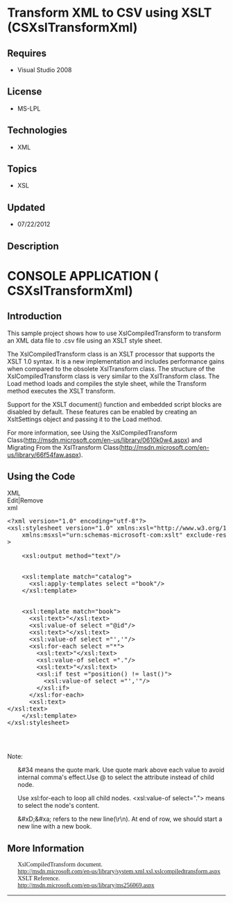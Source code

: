 # Transform XML to CSV using XSLT (CSXslTransformXml)
## Requires
- Visual Studio 2008
## License
- MS-LPL
## Technologies
- XML
## Topics
- XSL
## Updated
- 07/22/2012
## Description

<h1>CONSOLE APPLICATION <span style="">(</span> CSXslTransformXml)</h1>
<h2>Introduction</h2>
<p class="MsoNormal">This sample project shows how to use XslCompiledTransform to transform an XML data file to .csv file using an XSLT style sheet.<span style="">&nbsp;
</span><span style=""></span></p>
<p class="MsoNormal"><span style="">The <span class="SpellE">XslCompiledTransform</span> class is an XSLT processor that supports the XSLT 1.0 syntax. It is a new implementation and includes performance gains when compared to the obsolete
<span class="SpellE">XslTransform</span> class. The structure of the <span class="SpellE">
XslCompiledTransform</span> class is very similar to the <span class="SpellE">XslTransform</span> class. The Load method loads and compiles the style sheet, while the Transform method executes the XSLT transform.
</span></p>
<p class="MsoNormal"><span style="">Support for the XSLT <span class="GramE">
document(</span>) function and embedded script blocks are disabled by default. These features can be enabled by creating an
<span class="SpellE">XsltSettings</span> object and passing it to the Load method.
</span></p>
<p class="MsoNormal"><span style="">For more information, see Using the <span class="SpellE">
XslCompiledTransform</span> <span class="GramE">Class(</span><a href="http://msdn.microsoft.com/en-us/library/0610k0w4.aspx">http://msdn.microsoft.com/en-us/library/0610k0w4.aspx</a>) and Migrating From the
<span class="SpellE">XslTransform</span> Class(<a href="http://msdn.microsoft.com/en-us/library/66f54faw.aspx">http://msdn.microsoft.com/en-us/library/66f54faw.aspx</a>).
</span></p>
<h2>Using the Code</h2>
<div class="scriptcode">
<div class="pluginEditHolder" pluginCommand="mceScriptCode">
<div class="title"><span>XML</span></div>
<div class="pluginLinkHolder"><span class="pluginEditHolderLink">Edit</span>|<span class="pluginRemoveHolderLink">Remove</span>
</div>
<span class="hidden">xml</span>

<pre id="codePreview" class="xml">
&lt;?xml version=&quot;1.0&quot; encoding=&quot;utf-8&quot;?&gt;
&lt;xsl:stylesheet version=&quot;1.0&quot; xmlns:xsl=&quot;http://www.w3.org/1999/XSL/Transform&quot;
    xmlns:msxsl=&quot;urn:schemas-microsoft-com:xslt&quot; exclude-result-prefixes=&quot;msxsl&quot;
&gt;

    &lt;xsl:output method=&quot;text&quot;/&gt;


    &lt;xsl:template match=&quot;catalog&quot;&gt;
      &lt;xsl:apply-templates select =&quot;book&quot;/&gt;
    &lt;/xsl:template&gt;


    &lt;xsl:template match=&quot;book&quot;&gt;
      &lt;xsl:text&gt;&#34;&lt;/xsl:text&gt;
      &lt;xsl:value-of select =&quot;@id&quot;/&gt;
      &lt;xsl:text&gt;&#34;&lt;/xsl:text&gt;
      &lt;xsl:value-of select =&quot;','&quot;/&gt;
      &lt;xsl:for-each select =&quot;*&quot;&gt;
        &lt;xsl:text&gt;&#34;&lt;/xsl:text&gt;
        &lt;xsl:value-of select =&quot;.&quot;/&gt;
        &lt;xsl:text&gt;&#34;&lt;/xsl:text&gt;
        &lt;xsl:if test =&quot;position() != last()&quot;&gt;
          &lt;xsl:value-of select =&quot;','&quot;/&gt;
        &lt;/xsl:if&gt;
      &lt;/xsl:for-each&gt;
      &lt;xsl:text&gt;&#xD;&#xa;&lt;/xsl:text&gt;
    &lt;/xsl:template&gt;
&lt;/xsl:stylesheet&gt;

</pre>
</div>
</div>
<div class="endscriptcode">&nbsp;</div>
<p class="MsoNormal"><span style="">Note: </span></p>
<p class="MsoNormal" style="margin-left:18.0pt">&amp;#34 means the quote mark. Use quote mark above each value to avoid internal<span style="">
</span>comma's <span class="SpellE">effect.Use</span> @ to select the attribute instead of child node.<span style="">
</span></p>
<p class="MsoNormal" style="margin-left:18.0pt"><span style="">Use <span class="SpellE">
xsl<span class="GramE">:for</span>-each</span> to loop all child nodes. &lt;<span class="SpellE">xsl<span class="GramE">:value</span>-of</span> select=&quot;.&quot;&gt;
<span class="GramE">means</span> to select the node's content. </span></p>
<p class="MsoNormal" style="margin-left:18.0pt"><span style="">&amp;#<span class="SpellE">xD</span><span class="GramE">;&amp;</span>#<span class="SpellE">xa</span>; refers to the new line(\r\n). At end of row, we should start a new line with a new book.
</span></p>
<h2>More Information</h2>
<p class="MsoNormal" style="margin-top:0cm; margin-right:0cm; margin-bottom:0cm; margin-left:18.0pt; margin-bottom:.0001pt; line-height:normal; text-autospace:none">
<span style="font-family:新宋体">XslCompiledTransform document. </span></p>
<p class="MsoNormal" style="margin-top:0cm; margin-right:0cm; margin-bottom:0cm; margin-left:18.0pt; margin-bottom:.0001pt; line-height:normal; text-autospace:none">
<span style="font-family:新宋体"><a href="http://msdn.microsoft.com/en-us/library/system.xml.xsl.xslcompiledtransform.aspx">http://msdn.microsoft.com/en-us/library/system.xml.xsl.xslcompiledtransform.aspx</a>
</span></p>
<p class="MsoNormal" style="margin-top:0cm; margin-right:0cm; margin-bottom:0cm; margin-left:18.0pt; margin-bottom:.0001pt; line-height:normal; text-autospace:none">
<span style="font-family:新宋体">XSLT Reference. </span></p>
<p class="MsoNormal" style="margin-top:0cm; margin-right:0cm; margin-bottom:0cm; margin-left:18.0pt; margin-bottom:.0001pt; line-height:normal; text-autospace:none">
<span style="font-family:新宋体"><a href="http://msdn.microsoft.com/en-us/library/ms256069.aspx">http://msdn.microsoft.com/en-us/library/ms256069.aspx</a>
</span></p>
<hr>
<div><a href="http://go.microsoft.com/?linkid=9759640" style="margin-top:3px"><img alt="" src="-onecodelogo">
</a></div>
